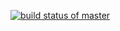 [![build status of master](https://travis-ci.org/jdmorrone01/Triangle567.svg?branch=master)](https://travis-ci.org/jdmorrone01/Triangle567)
